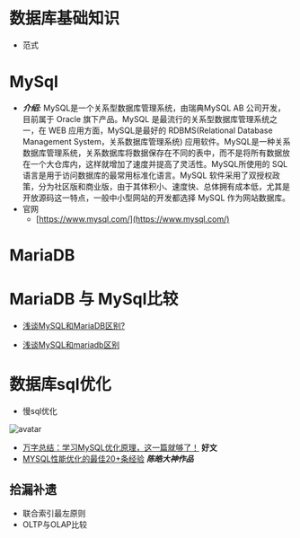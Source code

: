 # 数据库基础知识
- 范式


# MySql
- ***介绍:*** MySQL是一个关系型数据库管理系统，由瑞典MySQL AB 公司开发，目前属于 Oracle 旗下产品。MySQL 是最流行的关系型数据库管理系统之一，在 WEB 应用方面，MySQL是最好的 RDBMS(Relational Database Management System，关系数据库管理系统) 应用软件。MySQL是一种关系数据库管理系统，关系数据库将数据保存在不同的表中，而不是将所有数据放在一个大仓库内，这样就增加了速度并提高了灵活性。MySQL所使用的 SQL 语言是用于访问数据库的最常用标准化语言。MySQL 软件采用了双授权政策，分为社区版和商业版，由于其体积小、速度快、总体拥有成本低，尤其是开放源码这一特点，一般中小型网站的开发都选择 MySQL 作为网站数据库。
- 官网
   - [https://www.mysql.com/](https://www.mysql.com/)

# MariaDB 



# MariaDB 与 MySql比较

- [浅谈MySQL和MariaDB区别?](https://blog.csdn.net/qq_37187976/article/details/79117863)

- [浅谈MySQL和mariadb区别](https://blog.csdn.net/H12KJGJ/article/details/79616761)


# 数据库sql优化

- 慢sql优化

![avatar](https://github.com/sanwancoder/it_study_lib/blob/master/images/sql%E4%BC%98%E5%8C%96.png?raw=true)

- [万字总结：学习MySQL优化原理，这一篇就够了！](<https://dbaplus.cn/news-155-1531-1.html>)  **好文**
- [MYSQL性能优化的最佳20+条经验](<https://coolshell.cn/articles/1846.html>)   ***陈皓大神作品***



## 拾漏补遗
- 联合索引最左原则
- OLTP与OLAP比较
